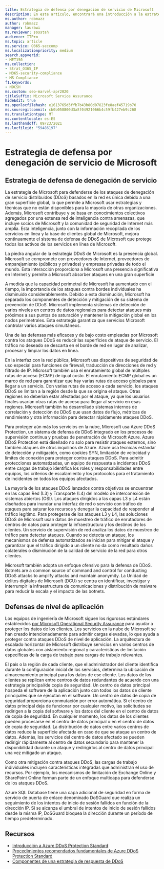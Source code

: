 ```yaml
---
title: Estrategia de defensa por denegación de servicio de Microsoft
description: En este artículo, encontrará una introducción a la estrategia de defensa de Microsoft para ataques de denegación de servicio (DoS).
ms.author: robmazz
author: robmazz
manager: laurawi
ms.reviewer: sosstah
audience: ITPro
ms.topic: article
ms.service: O365-seccomp
ms.localizationpriority: medium
search.appverid:
- MET150
ms.collection:
- Strat_O365_IP
- M365-security-compliance
- MS-Compliance
f1.keywords:
- NOCSH
ms.custom: seo-marvel-apr2020
titleSuffix: Microsoft Service Assurance
hideEdit: true
ms.openlocfilehash: e1613765d3ffb7b43b80d07823fe8aef45719b70
ms.sourcegitcommit: cb0b058800d3a8f04921066b4c59fb427eb9c268
ms.translationtype: MT
ms.contentlocale: es-ES
ms.lasthandoff: 09/23/2021
ms.locfileid: "59486197"
---
```

# <a name="microsoft-denial-of-service-defense-strategy"></a>Estrategia de defensa por denegación de servicio de Microsoft

## <a name="denial-of-service-defense-strategy"></a>Estrategia de defensa de denegación de servicio

La estrategia de Microsoft para defenderse de los ataques de denegación de servicio distribuidos (DDoS) basados en la red es única debido a una gran superficie global, lo que permite a Microsoft usar estrategias y técnicas que no están disponibles para la mayoría de otras organizaciones. Además, Microsoft contribuye y se basa en conocimientos colectivos agregados por una extensa red de inteligencia contra amenazas, que incluye socios de Microsoft y la comunidad de seguridad de Internet más amplia. Esta inteligencia, junto con la información recopilada de los servicios en línea y la base de clientes global de Microsoft, mejora continuamente el sistema de defensa de DDoS de Microsoft que protege todos los activos de los servicios en línea de Microsoft.

La piedra angular de la estrategia DDoS de Microsoft es la presencia global. Microsoft se compromete con proveedores de Internet, proveedores de emparejamiento (públicos y privados) y empresas privadas de todo el mundo. Esta interacción proporciona a Microsoft una presencia significativa en Internet y permite a Microsoft absorber ataques en una gran superficie

A medida que la capacidad perimetral de Microsoft ha aumentado con el tiempo, la importancia de los ataques contra bordes individuales ha disminuido considerablemente. Debido a esta disminución, Microsoft ha separado los componentes de detección y mitigación de su sistema de prevención de DDoS. Microsoft implementa sistemas de detección de varios niveles en centros de datos regionales para detectar ataques más próximos a sus puntos de saturación y mantener la mitigación global en los nodos perimetrales. Esta estrategia garantiza que servicios Microsoft controlar varios ataques simultáneos.

Una de las defensas más eficaces y de bajo costo empleadas por Microsoft contra los ataques DDoS es reducir las superficies de ataque de servicio. El tráfico no deseado se descarta en el borde de red en lugar de analizar, procesar y limpiar los datos en línea.

En la interfaz con la red pública, Microsoft usa dispositivos de seguridad de uso especial para funciones de firewall, traducción de direcciones de red y filtrado de IP. Microsoft también usa el enrutamiento global de múltiples rutas de acceso (ECMP) de igual costo. El enrutamiento ECMP global es un marco de red para garantizar que hay varias rutas de acceso globales para llegar a un servicio. Con varias rutas de acceso a cada servicio, los ataques DDoS se limitan a la región desde la que se origina el ataque. Otras regiones no deberían estar afectadas por el ataque, ya que los usuarios finales usarían otras rutas de acceso para llegar al servicio en esas regiones. Microsoft también ha desarrollado sistemas internos de correlación y detección de DDoS que usan datos de flujo, métricas de rendimiento y otra información para detectar rápidamente ataques DDoS.

Para proteger aún más los servicios en la nube, Microsoft usa Azure DDoS Protection, un sistema de defensa de DDoS integrado en los procesos de supervisión continua y pruebas de penetración de Microsoft Azure. Azure DDoS Protection está diseñado no solo para resistir ataques externos, sino también ataques de otros inquilinos de Azure. Azure usa técnicas estándar de detección y mitigación, como cookies SYN, limitación de velocidad y límites de conexión para proteger contra ataques DDoS. Para admitir protecciones automatizadas, un equipo de respuesta a incidentes DDoS entre cargas de trabajo identifica los roles y responsabilidades entre equipos, los criterios de escalamiento y los protocolos para el tratamiento de incidentes en todos los equipos afectados.

La mayoría de los ataques DDoS lanzados contra objetivos se encuentran [](/windows-hardware/drivers/network/windows-network-architecture-and-the-osi-model) en las capas Red (L3) y Transporte (L4) del modelo de interconexión de sistemas abiertos (OSI). Los ataques dirigidos a las capas L3 y L4 están diseñados para inundar una interfaz de red o servicio con tráfico de ataques para saturar los recursos y denegar la capacidad de responder al tráfico legítimo. Para protegerse de los ataques L3 y L4, las soluciones DDoS de Microsoft usan datos de muestreo de tráfico de enrutadores de centros de datos para proteger la infraestructura y los destinos de los clientes. Un servicio de supervisión de red analiza los datos de muestreo de tráfico para detectar ataques. Cuando se detecta un ataque, los mecanismos de defensa automatizados se inician para mitigar el ataque y garantizar que el tráfico dirigido a un cliente no da como resultado daños colaterales o disminución de la calidad de servicio de la red para otros clientes.

Microsoft también adopta un enfoque ofensivo para la defensa de DDoS. Botnets are a common source of command and control for conducting DDoS attacks to amplify attacks and maintain anonymity. La Unidad de delitos digitales de Microsoft (DCU) se centra en identificar, investigar y interrumpir la infraestructura de comunicaciones y distribución de malware para reducir la escala y el impacto de las botnets.

## <a name="application-level-defenses"></a>Defensas de nivel de aplicación

Los equipos de ingeniería de Microsoft siguen los rigurosos estándares establecidos [por Microsoft Operational Security Assurance](https://www.microsoft.com/SDL/OperationalSecurityAssurance) para ayudar a proteger los datos de los clientes. Los servicios en la nube de Microsoft se han creado intencionadamente para admitir cargas elevadas, lo que ayuda a proteger contra ataques DDoS de nivel de aplicación. La arquitectura de escalado horizontal de Microsoft distribuye servicios en varios centros de datos globales con aislamiento regional y características de limitación específicas de la carga de trabajo para cargas de trabajo relevantes.

El país o la región de cada cliente, que el administrador del cliente identifica durante la configuración inicial de los servicios, determina la ubicación de almacenamiento principal para los datos de ese cliente. Los datos de los clientes se replican entre centros de datos redundantes de acuerdo con una estrategia principal/de copia de seguridad. Un centro de datos principal hospeda el software de la aplicación junto con todos los datos de cliente principales que se ejecutan en el software. Un centro de datos de copia de seguridad proporciona conmutación por error automática. Si el centro de datos principal deja de funcionar por cualquier motivo, las solicitudes se redirigen a la copia del software y los datos del cliente en el centro de datos de copia de seguridad. En cualquier momento, los datos de los clientes pueden procesarse en el centro de datos principal o en el centro de datos de copia de seguridad. La distribución de datos entre varios centros de datos reduce la superficie afectada en caso de que se ataque un centro de datos. Además, los servicios del centro de datos afectado se pueden redirigir rápidamente al centro de datos secundario para mantener la disponibilidad durante un ataque y redirigirlos al centro de datos principal una vez mitigado un ataque.

Como otra mitigación contra ataques DDoS, las cargas de trabajo individuales incluyen características integradas que administran el uso de recursos. Por ejemplo, los mecanismos de limitación de Exchange Online y SharePoint Online forman parte de un enfoque multicapa para defenderse de los ataques DDoS.

Azure SQL Database tiene una capa adicional de seguridad en forma de servicio de puerta de enlace denominado DoSGuard que realiza un seguimiento de los intentos de inicio de sesión fallidos en función de la dirección IP. Si se alcanza el umbral de intentos de inicio de sesión fallidos desde la misma IP, DoSGuard bloquea la dirección durante un período de tiempo predeterminado.

## <a name="resources"></a>Recursos

- [Introducción a Azure DDoS Protection Standard](/azure/ddos-protection/ddos-protection-overview)
- [Procedimientos recomendados fundamentales de Azure DDoS Protection Standard](/azure/ddos-protection/fundamental-best-practices)
- [Componentes de una estrategia de respuesta de DDoS](/azure/ddos-protection/ddos-response-strategy)
